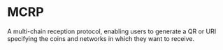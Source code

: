 # MCRP
A multi-chain reception protocol, enabling users to generate a QR or URI specifying the coins and networks in which they want to receive.
